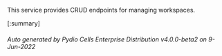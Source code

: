 






This service provides CRUD endpoints for managing workspaces.

[:summary]

###### Auto generated by Pydio Cells Enterprise Distribution v4.0.0-beta2 on 9-Jun-2022
